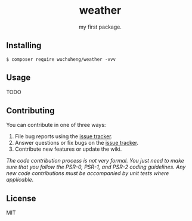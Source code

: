 <h1 align="center"> weather </h1>

<p align="center"> my first package.</p>


## Installing

```shell
$ composer require wuchuheng/weather -vvv
```

## Usage

TODO

## Contributing

You can contribute in one of three ways:

1. File bug reports using the [issue tracker](https://github.com/wuchuheng/weather/issues).
2. Answer questions or fix bugs on the [issue tracker](https://github.com/wuchuheng/weather/issues).
3. Contribute new features or update the wiki.

_The code contribution process is not very formal. You just need to make sure that you follow the PSR-0, PSR-1, and PSR-2 coding guidelines. Any new code contributions must be accompanied by unit tests where applicable._

## License

MIT